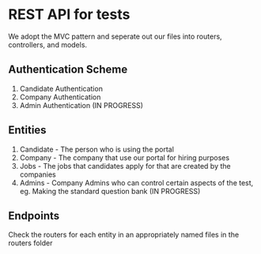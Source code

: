 # REST API for tests

We adopt the MVC pattern and seperate out our files into routers, controllers, and models.

## Authentication Scheme

1. Candidate Authentication
2. Company Authentication
3. Admin Authentication (IN PROGRESS)

## Entities

1. Candidate - The person who is using the portal
2. Company - The company that use our portal for hiring purposes
3. Jobs - The jobs that candidates apply for that are created by the companies
4. Admins - Company Admins who can control certain aspects of the test, eg. Making the standard question bank (IN PROGRESS)

## Endpoints

Check the routers for each entity in an appropriately named files in the routers folder
